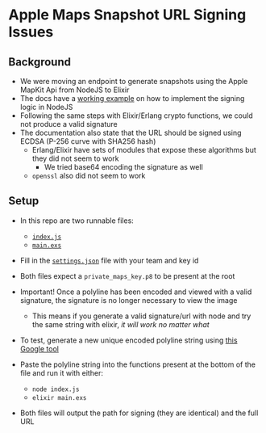 # Apple Maps Snapshot URL Signing Issues

## Background

- We were moving an endpoint to generate snapshots using the Apple MapKit Api from NodeJS to Elixir
- The docs have a [working example](https://developer.apple.com/documentation/snapshots/generating_a_url_and_signature_to_create_a_maps_web_snapshot#3314798) on how to implement the signing logic in NodeJS
- Following the same steps with Elixir/Erlang crypto functions, we could not produce a valid signature
- The documentation also state that the URL should be signed using ECDSA (P-256 curve with SHA256 hash)
  - Erlang/Elixir have sets of modules that expose these algorithms but they did not seem to work
    - We tried base64 encoding the signature as well
  - `openssl` also did not seem to work

## Setup

- In this repo are two runnable files:

  - [`index.js`](./index.js)
  - [`main.exs`](./main.exs)

- Fill in the [`settings.json`](./settings.json) file with your team and key id
- Both files expect a `private_maps_key.p8` to be present at the root
- Important! Once a polyline has been encoded and viewed with a valid signature, the signature is no longer necessary to view the image
  - This means if you generate a valid signature/url with node and try the same string with elixir, _it will work no matter what_
- To test, generate a new unique encoded polyline string using [this Google tool](https://developers.google.com/maps/documentation/utilities/polylineutility)
- Paste the polyline string into the functions present at the bottom of the file and run it with either:
  - `node index.js`
  - `elixir main.exs`
- Both files will output the path for signing (they are identical) and the full URL
